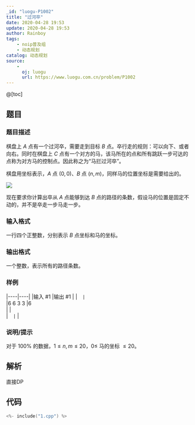 ```yaml
---
_id: "luogu-P1002"
title: "过河卒"
date: 2020-04-28 19:53
update: 2020-04-28 19:53
author: Rainboy
tags:
    - noip普及组
    - 动态规划
catalog: 动态规划
source: 
    - 
      oj: luogu
      url: https://www.luogu.com.cn/problem/P1002
---
```


@[toc]

## 题目



### 题目描述

棋盘上 $A$ 点有一个过河卒，需要走到目标 $B$ 点。卒行走的规则：可以向下、或者向右。同时在棋盘上 $C$ 点有一个对方的马，该马所在的点和所有跳跃一步可达的点称为对方马的控制点。因此称之为“马拦过河卒”。

棋盘用坐标表示，$A$ 点 $(0, 0)$、$B$ 点 $(n, m)$，同样马的位置坐标是需要给出的。

![](https://cdn.luogu.com.cn/upload/image_hosting/vg6k477j.png)

现在要求你计算出卒从 $A$ 点能够到达 $B$ 点的路径的条数，假设马的位置是固定不动的，并不是卒走一步马走一步。




### 输入格式
一行四个正整数，分别表示 $B$ 点坐标和马的坐标。




### 输出格式

一个整数，表示所有的路径条数。



### 样例

|----|----|
|输入 #1  |输出 #1  |
|```  |```  \
|6 6 3 3  |6  \
|  |  \
|```  |```  |



### 说明/提示
对于 $100 \%$ 的数据，$1 \le n, m \le 20$，$0 \le$ 马的坐标 $\le 20$。


## 解析

直接DP

## 代码

```c
<%- include("1.cpp") %>
```
